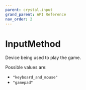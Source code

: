 ```yaml
---
parent: crystal.input
grand_parent: API Reference
nav_order: 2
---
```


# InputMethod

Device being used to play the game.

Possible values are:

- `"keyboard_and_mouse"`
- `"gamepad"`
